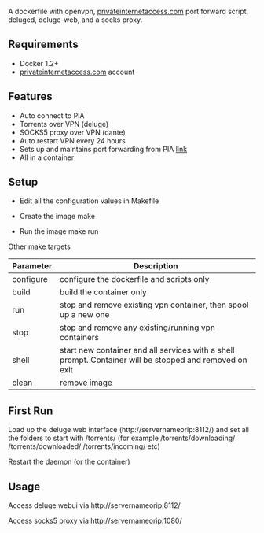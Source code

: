 A dockerfile with openvpn, [privateinternetaccess.com](https://www.privateinternetaccess.com/) port forward script, deluged, deluge-web, and a socks proxy.

Requirements
-------
- Docker 1.2+
- [privateinternetaccess.com](https://www.privateinternetaccess.com/) account

Features
-------
- Auto connect to PIA
- Torrents over VPN (deluge)
- SOCKS5 proxy over VPN (dante)
- Auto restart VPN every 24 hours
- Sets up and maintains port forwarding from PIA [link](https://www.privateinternetaccess.com/forum/index.php?p=/discussion/3359/port-forwarding-without-the-application-w-pia-script-advanced-users/p1)
- All in a container

Setup
-------
- Edit all the configuration values in Makefile

- Create the image
      make

- Run the image
      make run

Other make targets

|Parameter|Description|
|---------|-----------|
|configure|configure the dockerfile and scripts only|
|build|build the container only|
|run|stop and remove existing vpn container, then spool up a new one|
|stop|stop and remove any existing/running vpn containers|
|shell|start new container and all services with a shell prompt.  Container will be stopped and removed on exit|
|clean|remove image|

First Run
-------
Load up the deluge web interface (http://servernameorip:8112/) and set all the folders to start with /torrents/  (for example /torrents/downloading/  /torrents/downloaded/  /torrents/incoming/   etc)

Restart the daemon (or the container)


Usage
-------
Access deluge webui via http://servernameorip:8112/ 

Access socks5 proxy via http://servernameorip:1080/
